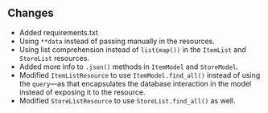 ## Changes

* Added requirements.txt
* Using `**data` instead of passing manually in the resources.
* Using list comprehension instead of `list(map())` in the `ItemList` and `StoreList` resources.
* Added more info to `.json()` methods in `ItemModel` and `StoreModel`.
* Modified `ItemListResource` to use `ItemModel.find_all()` instead of using the `query`—as that encapsulates the database interaction in the model instead of exposing it to the resource.
* Modified `StoreListResource` to use `StoreList.find_all()` as well.